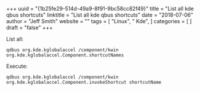 +++ 
uuid = "{1b25fe29-514d-49a9-8f91-9bc58cc82f49}" 
title = "List all kde qbus shortcuts" 
linktitle = "List all kde qbus shortcuts" 
date = "2018-07-06" 
author = "Jeff Smith" 
website = "" 
tags = [ "Linux", " Kde",  ] 
categories = [  ] 
draft = "false" 
+++ 

List all:

```
qdbus org.kde.kglobalaccel /component/kwin org.kde.kglobalaccel.Component.shortcutNames
```

Execute:

```
qdbus org.kde.kglobalaccel /component/kwin org.kde.kglobalaccel.Component.invokeShortcut shortcutName
```

 
